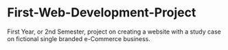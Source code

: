 # First-Web-Development-Project
First Year, or 2nd Semester, project on creating a website with a study case on fictional single branded e-Commerce business.
